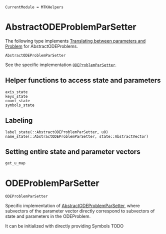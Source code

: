 ```@meta
CurrentModule = MTKHelpers
```

# AbstractODEProblemParSetter

The following type implements [Translating between parameters and Problem](@ref)
for AbstractODEProblems.

```@docs
AbstractODEProblemParSetter
```

See the specific implementation [`ODEProblemParSetter`](@ref). 


## Helper functions to access state and parameters
```@docs
axis_state
keys_state
count_state
symbols_state
```

## Labeling 
```@docs
label_state(::AbstractODEProblemParSetter, u0)
name_state(::AbstractODEProblemParSetter, state::AbstractVector)
```

## Setting entire state and parameter vectors
```@docs
get_u_map
```

# ODEProblemParSetter

```@docs
ODEProblemParSetter
```

Specific implementation of [AbstractODEProblemParSetter](@ref),
where subvectors of the parameter vector directly correspond to
subvectors of state and parameters in the ODEProblem.

It can be initialized with directly providing Symbols
TODO


